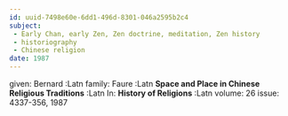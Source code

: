 ```yaml
---
id: uuid-7498e60e-6dd1-496d-8301-046a2595b2c4
subject: 
 - Early Chan, early Zen, Zen doctrine, meditation, Zen history
 - historiography
 - Chinese religion
date: 1987
---
```


given: Bernard :Latn
family: Faure :Latn
**Space and Place in Chinese Religious Traditions** :Latn
In: 
**History of Religions** :Latn
volume: 26
issue: 4337-356, 1987